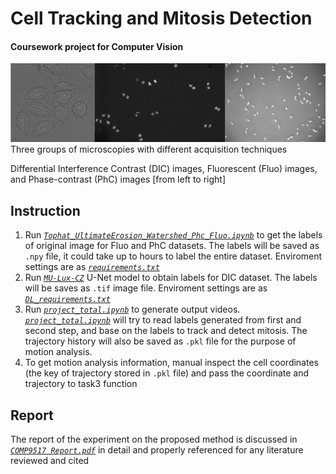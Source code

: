 # Cell Tracking and Mitosis Detection
#### Coursework project for Computer Vision
![Cell%20Tracking%20and%20Mitosis%20Detection.png](https://github.com/melmarsezio/Computer-Vision/blob/master/Cell%20Tracking%20and%20Mitosis%20Detection.png) 
Three groups of microscopies with different acquisition techniques

Differential Interference Contrast (DIC) images, Fluorescent (Fluo) images, and Phase-contrast (PhC) images [from left to right] 
## Instruction
1. Run [*`Tophat_UltimateErosion_Watershed_Phc_Fluo.ipynb`*](https://github.com/melmarsezio/Computer-Vision/blob/master/Tophat_UltimateErosion_Watershed_Phc_Fluo.ipynb) to get the labels of original image for Fluo and PhC datasets. The labels will be saved as `.npy` file, it could take up to hours to label the entire dataset. Enviroment settings are as [*`requirements.txt`*](https://github.com/melmarsezio/Computer-Vision/blob/master/requirements.txt)
2. Run [*`MU-Lux-CZ`*](https://github.com/melmarsezio/Computer-Vision/tree/master/MU-Lux-CZ) U-Net model to obtain labels for DIC dataset. The labels will be saves as `.tif` image file. Enviroment settings are as [*`DL_requirements.txt`*](https://github.com/melmarsezio/Computer-Vision/blob/master/DL_requirements.txt)
2. Run [*`project_total.ipynb`*](https://github.com/melmarsezio/Computer-Vision/blob/master/project_total.ipynb) to generate output videos. [*`project_total.ipynb`*](https://github.com/melmarsezio/Computer-Vision/blob/master/project_total.ipynb) will try to read labels generated from first and second step, and base on the labels to track and detect mitosis. The trajectory history will also be saved as `.pkl` file for the purpose of motion analysis.
3. To get motion analysis information, manual inspect the cell coordinates (the key of trajectory stored in `.pkl` file) and pass the coordinate and trajectory to task3 function

## Report
The report of the experiment on the proposed method is discussed in [*`COMP9517 Report.pdf`*](https://github.com/melmarsezio/Computer-Vision/blob/master/COMP9517%20Report.pdf) in detail and properly referenced for any literature reviewed and cited
